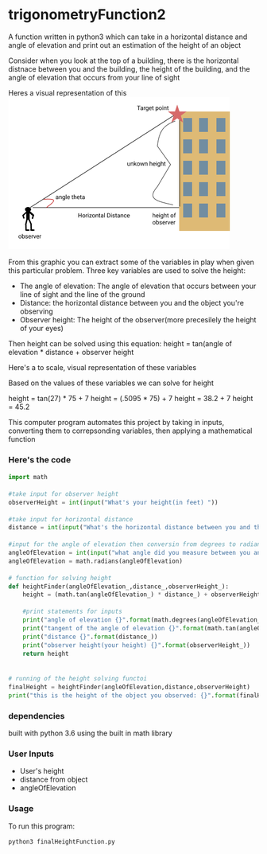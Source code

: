 # trigonometryFunction2
A function written in python3 which can take in a horizontal distance and angle of elevation and print out an estimation of the height of an object

Consider when you look at the top of a building, there is the horizontal distnace between you and the building, the height of the building, and the angle of elevation that occurs from your line of sight

Heres a visual representation of this
![right triangle graphic](https://github.com/jrobinson123/trigonometryFunction2/blob/master/images/trigonometryGraphic.png)

From this graphic you can extract some of the variables in play when given this particular problem. Three key variables are used to solve the height:
- The angle of elevation: The angle of elevation that occurs between your line of sight and the line of the ground
- Distance: the horizontal distance between you and the object you're observing
- Observer height: The height of the observer(more precesilely the height of your eyes)

Then height can be solved using this equation:
height = tan(angle of elevation * distance + observer height

Here's a to scale, visual  representation of these variables


Based on the values of these variables we can solve for height 

height = tan(27) * 75 + 7 
height = (.5095 * 75) + 7
height = 38.2 + 7
height = 45.2

This computer program automates this project by taking in inputs, converting them to correpsonding variables,
then applying a mathematical function 

### Here's the code
```python
import math

#take input for observer height
observerHeight = int(input("What's your height(in feet) "))

#take input for horizontal distance
distance = int(input("What's the horizontal distance between you and the object you want to measure(in feet) "))

#input for the angle of elevation then conversin from degrees to radians
angleOfElevation = int(input("what angle did you measure between you and the object you want to measure(in degrees) "))
angleOfElevation = math.radians(angleOfElevation)

# function for solving height
def heightFinder(angleOfElevation_,distance_,observerHeight_):
    height = (math.tan(angleOfElevation_) * distance_) + observerHeight_

    #print statements for inputs
    print("angle of elevation {}".format(math.degrees(angleOfElevation_)))
    print("tangent of the angle of elevation {}".format(math.tan(angleOfElevation_)))
    print("distance {}".format(distance_))
    print("observer height(your height) {}".format(observerHeight_))
    return height


# running of the height solving functoi
finalHeight = heightFinder(angleOfElevation,distance,observerHeight)
print("this is the height of the object you observed: {}".format(finalHeight))


```



### dependencies
built with python 3.6 using the built in math library

###  User Inputs 
* User's height
* distance from object
* angleOfElevation

### Usage
To run this program:
```shell
python3 finalHeightFunction.py
```








